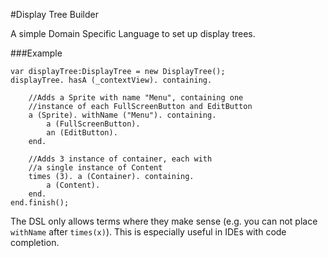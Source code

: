 

#Display Tree Builder

A simple Domain Specific Language to set up display trees. 

###Example

    var displayTree:DisplayTree = new DisplayTree();
    displayTree. hasA (_contextView). containing.

    	//Adds a Sprite with name "Menu", containing one
    	//instance of each FullScreenButton and EditButton
    	a (Sprite). withName ("Menu"). containing.
    		a (FullScreenButton).
    		an (EditButton).
    	end.

    	//Adds 3 instance of container, each with
    	//a single instance of Content
    	times (3). a (Container). containing.
    		a (Content).
    	end.
    end.finish();
    
The DSL only allows terms where they make sense (e.g. you can not place
`withName` after `times(x)`). This is especially useful in IDEs with 
code completion.